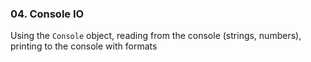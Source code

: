 ### 04. Console IO

Using the `Console` object, reading from the console (strings, numbers), printing to the console with formats